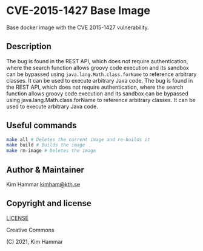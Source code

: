 # CVE-2015-1427 Base Image

Base docker image with the CVE 2015-1427 vulnerability.

## Description

The bug is found in the REST API, which does not require authentication, where the search function allows groovy code execution and its sandbox can be bypassed using `java.lang.Math.class.forName` to reference arbitrary classes. It can be used to execute arbitrary Java code. The bug is found in the REST API, which does not require authentication, where the search function allows groovy code execution and its sandbox can be bypassed using java.lang.Math.class.forName to reference arbitrary classes. It can be used to execute arbitrary Java code.    

## Useful commands

```bash
make all # Deletes the current image and re-builds it
make build # Builds the image
make rm-image # Deletes the image   
```

## Author & Maintainer

Kim Hammar <kimham@kth.se>

## Copyright and license

[LICENSE](LICENSE.md)

Creative Commons

(C) 2021, Kim Hammar